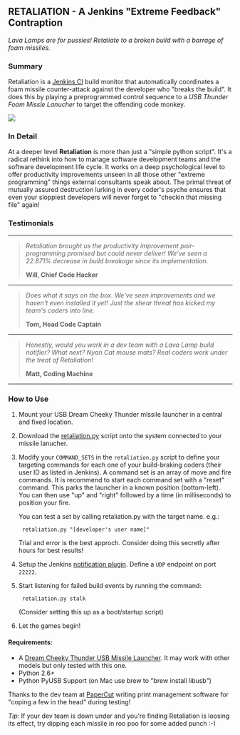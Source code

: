
## RETALIATION - A Jenkins "Extreme Feedback" Contraption

*Lava Lamps are for pussies! Retaliate to a broken build with a barrage of foam missiles.*

### Summary

Retaliation is a <a href="http://jenkins-ci.org/">Jenkins CI</a> build monitor that 
automatically coordinates a foam missile counter-attack against the developer who "breaks 
the build". It does this by playing a preprogrammed control sequence to a *USB Thunder 
Foam Missle Lanucher* to target the offending code monkey.

<img src="https://github.com/codedance/Retaliation/raw/master/img/launcher.jpg">

### In Detail

At a deeper level <strong>Retaliation</strong> is more than just a "simple python script". 
It's a radical rethink into how to manage software development teams and the software 
development life cycle.  It works on a deep psychological level to offer productivity 
improvements unseen in all those other "extreme programming" things external consultants 
speak about. The primal threat of mutually assured destruction lurking in every coder's 
psyche ensures that even your sloppiest developers will never forget to "checkin that 
missing file" again!

### Testimonials

***
> <em>Retaliation brought us the productivity improvement pair-programming promised but 
> could never deliver! We've seen a 22.871% decrease in build breakage since its 
> implementation.</em>
> 
>    **Will, Chief Code Hacker**
***
> <em>Does what it says on the box. We've seen improvements and we haven't even installed it
> yet! Just the shear threat has kicked my team's coders into line.</em>
> 
>    **Tom, Head Code Captain**
***
> <em>Honestly, would you work in a dev team with a Lava Lamp build notifier? What next?
> Nyan Cat mouse mats? Real coders work under the treat of Retaliation!</em>
> 
>    **Matt, Coding Machine**
***
 
### How to Use

  1.  Mount your USB Dream Cheeky Thunder missile launcher in a central and 
      fixed location.

  2.  Download the <a href="https://github.com/codedance/Retaliation/raw/master/retaliation.py">retaliation.py</a> 
      script onto the system connected to your missile lanucher.

  3.  Modify your `COMMAND_SETS` in the `retaliation.py` script to define your targeting 
      commands for each one of your build-braking coders (their user ID as listed 
      in Jenkins).  A command set is an array of move and fire commands. It is recommend
      to start each command set with a "reset" command.  This parks the launcher in a known
      position (bottom-left).  You can then use "up" and "right" followed by a time (in 
      milliseconds) to position your fire.
 
      You can test a set by calling retaliation.py with the target name. e.g.:  

           retaliation.py "[developer's user name]"

      Trial and error is the best approch. Consider doing this secretly after hours for
      best results!

  4.  Setup the Jenkins <a href="https://wiki.jenkins-ci.org/display/JENKINS/Notification+Plugin">notification plugin</a>. 
      Define a `UDP` endpoint on port `22222`.

  5.  Start listening for failed build events by running the command:

           retaliation.py stalk

      (Consider setting this up as a boot/startup script)

  6.  Let the games begin!

####  Requirements:

  * A <a href="http://www.dreamcheeky.com/thunder-missile-launcher">Dream Cheeky Thunder USB Missile Launcher</a>. It may work with other models but only tested with this one.
  * Python 2.6+
  * Python PyUSB Support (on Mac use brew to "brew install libusb")

Thanks to the dev team at <a href="http://www.papercut.com/">PaperCut</a> writing print 
management software for "coping a few in the head" during testing!

*Tip:* If your dev team is down under and you're finding Retaliation is loosing its effect,
try dipping each missile in roo poo for some added punch :-)

